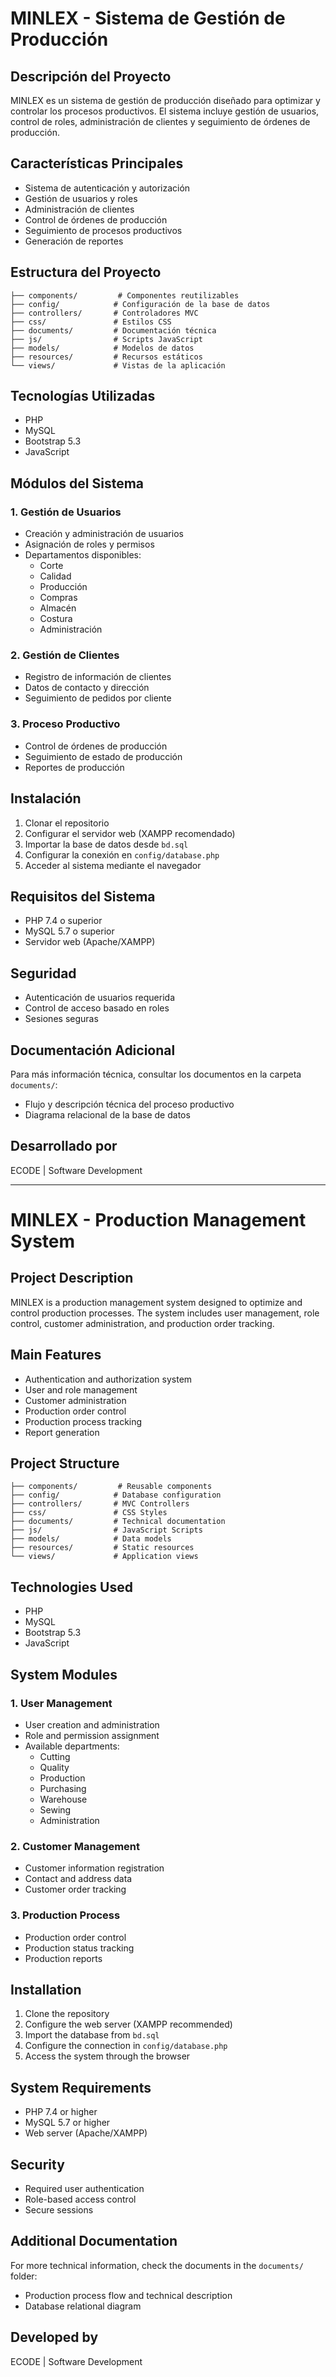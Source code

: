 # MINLEX - Sistema de Gestión de Producción

## Descripción del Proyecto
MINLEX es un sistema de gestión de producción diseñado para optimizar y controlar los procesos productivos. El sistema incluye gestión de usuarios, control de roles, administración de clientes y seguimiento de órdenes de producción.

## Características Principales
- Sistema de autenticación y autorización
- Gestión de usuarios y roles
- Administración de clientes
- Control de órdenes de producción
- Seguimiento de procesos productivos
- Generación de reportes

## Estructura del Proyecto
```
├── components/         # Componentes reutilizables
├── config/            # Configuración de la base de datos
├── controllers/       # Controladores MVC
├── css/               # Estilos CSS
├── documents/         # Documentación técnica
├── js/                # Scripts JavaScript
├── models/            # Modelos de datos
├── resources/         # Recursos estáticos
└── views/             # Vistas de la aplicación
```

## Tecnologías Utilizadas
- PHP
- MySQL
- Bootstrap 5.3
- JavaScript

## Módulos del Sistema

### 1. Gestión de Usuarios
- Creación y administración de usuarios
- Asignación de roles y permisos
- Departamentos disponibles:
  - Corte
  - Calidad
  - Producción
  - Compras
  - Almacén
  - Costura
  - Administración

### 2. Gestión de Clientes
- Registro de información de clientes
- Datos de contacto y dirección
- Seguimiento de pedidos por cliente

### 3. Proceso Productivo
- Control de órdenes de producción
- Seguimiento de estado de producción
- Reportes de producción

## Instalación

1. Clonar el repositorio
2. Configurar el servidor web (XAMPP recomendado)
3. Importar la base de datos desde `bd.sql`
4. Configurar la conexión en `config/database.php`
5. Acceder al sistema mediante el navegador

## Requisitos del Sistema
- PHP 7.4 o superior
- MySQL 5.7 o superior
- Servidor web (Apache/XAMPP)

## Seguridad
- Autenticación de usuarios requerida
- Control de acceso basado en roles
- Sesiones seguras

## Documentación Adicional
Para más información técnica, consultar los documentos en la carpeta `documents/`:
- Flujo y descripción técnica del proceso productivo
- Diagrama relacional de la base de datos

## Desarrollado por
ECODE | Software Development

---

# MINLEX - Production Management System

## Project Description
MINLEX is a production management system designed to optimize and control production processes. The system includes user management, role control, customer administration, and production order tracking.

## Main Features
- Authentication and authorization system
- User and role management
- Customer administration
- Production order control
- Production process tracking
- Report generation

## Project Structure
```
├── components/         # Reusable components
├── config/            # Database configuration
├── controllers/       # MVC Controllers
├── css/               # CSS Styles
├── documents/         # Technical documentation
├── js/                # JavaScript Scripts
├── models/            # Data models
├── resources/         # Static resources
└── views/             # Application views
```

## Technologies Used
- PHP
- MySQL
- Bootstrap 5.3
- JavaScript

## System Modules

### 1. User Management
- User creation and administration
- Role and permission assignment
- Available departments:
  - Cutting
  - Quality
  - Production
  - Purchasing
  - Warehouse
  - Sewing
  - Administration

### 2. Customer Management
- Customer information registration
- Contact and address data
- Customer order tracking

### 3. Production Process
- Production order control
- Production status tracking
- Production reports

## Installation

1. Clone the repository
2. Configure the web server (XAMPP recommended)
3. Import the database from `bd.sql`
4. Configure the connection in `config/database.php`
5. Access the system through the browser

## System Requirements
- PHP 7.4 or higher
- MySQL 5.7 or higher
- Web server (Apache/XAMPP)

## Security
- Required user authentication
- Role-based access control
- Secure sessions

## Additional Documentation
For more technical information, check the documents in the `documents/` folder:
- Production process flow and technical description
- Database relational diagram

## Developed by
ECODE | Software Development